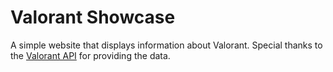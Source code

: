 # Valorant Showcase

A simple website that displays information about Valorant. Special thanks to the [Valorant API](https://dash.valorant-api.com/) for providing the data.
